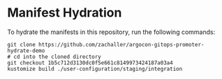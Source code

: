 # Manifest Hydration

To hydrate the manifests in this repository, run the following commands:

```shell
git clone https://github.com/zachaller/argocon-gitops-promoter-hydrate-demo
# cd into the cloned directory
git checkout 1b5c712d3130dc0f5e661c8149973424187a03a4
kustomize build ./user-configuration/staging/integration
```

